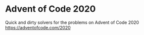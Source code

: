 # Advent of Code 2020

Quick and dirty solvers for the problems on Advent of Code 2020
https://adventofcode.com/2020
